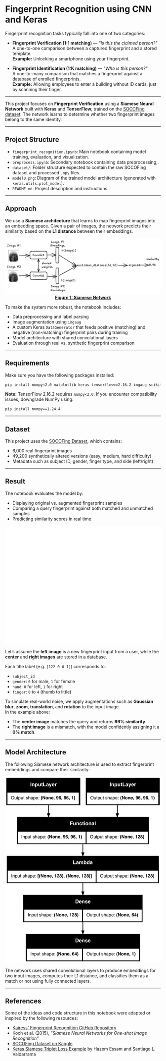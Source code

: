 # Fingerprint Recognition using CNN and Keras

Fingerprint recognition tasks typically fall into one of two categories:

- **Fingerprint Verification (1:1 matching)** — *"Is this the claimed person?"*  
  A one-to-one comparison between a captured fingerprint and a stored template.  
  **Example:** Unlocking a smartphone using your fingerprint.

- **Fingerprint Identification (1:K matching)** — *"Who is this person?"*  
  A one-to-many comparison that matches a fingerprint against a database of enrolled fingerprints.  
  **Example:** Allowing employees to enter a building without ID cards, just by scanning their finger.

---

This project focuses on **Fingerprint Verification** using a **Siamese Neural Network** built with **Keras** and **TensorFlow**, trained on the [SOCOFing dataset](https://www.kaggle.com/datasets/ruizgara/socofing). The network learns to determine whether two fingerprint images belong to the same identity.

---

## Project Structure

- `fingerprint_recognition.ipynb`: Main notebook containing model training, evaluation, and visualization.
- `preprocess.ipynb`: Secondary notebook containing data preprocessing,.
- `dataset/`: Folder structure expected to contain the raw SOCOFing dataset and processed `.npy` files.
- `model0.png`: Diagram of the trained model architecture (generated with `keras.utils.plot_model`).
- `README.md`: Project description and instructions.

---

## Approach

We use a **Siamese architecture** that learns to map fingerprint images into an embedding space. Given a pair of images, the network predicts their similarity based on the **L1 distance** between their embeddings.

<img src="images/siamese.excalidraw.png" >
<caption><center> <u> <b>Figure 1: Siamese Network</b> </u></center></caption>

To make the system more robust, the notebook includes:
- Data preprocessing and label parsing
- Image augmentation using `imgaug`
- A custom Keras `DataGenerator` that feeds positive (matching) and negative (non-matching) fingerprint pairs during training
- Model architecture with shared convolutional layers
- Evaluation through real vs. synthetic fingerprint comparison

---

## Requirements

Make sure you have the following packages installed:

```bash
pip install numpy<2.0 matplotlib keras tensorflow==2.16.2 imgaug scikit-learn
````

**Note:** TensorFlow 2.16.2 requires `numpy<2.0`. If you encounter compatibility issues, downgrade NumPy using:

```bash
pip install numpy==1.24.4
```

---

## Dataset

This project uses the [SOCOFing Dataset](https://www.kaggle.com/datasets/ruizgara/socofing), which contains:

* 6,000 real fingerprint images
* 49,200 synthetically altered versions (easy, medium, hard difficulty)
* Metadata such as subject ID, gender, finger type, and side (left/right)

---

## Result

The notebook evaluates the model by:

* Displaying original vs. augmented fingerprint samples
* Comparing a query fingerprint against both matched and unmatched samples
* Predicting similarity scores in real time

![images/result.png](images/result.png)

Let’s assume the **left image** is a new fingerprint input from a user, while the **center** and **right images** are stored in a database.

Each title label (e.g. `[122 0 0 1]`) corresponds to:

- `subject_id`  
- `gender`: `0` for male, `1` for female  
- `hand`: `0` for left, `1` for right  
- `finger`: `0` to `4` (thumb to little)

To simulate real-world noise, we apply augmentations such as **Gaussian blur**, **zoom**, **translation**, and **rotation** to the input image.  
In the example above:
- The **center image** matches the query and returns **99% similarity**.
- The **right image** is a mismatch, with the model confidently assigning it a **0% match**.

---

## Model Architecture

The following Siamese network architecture is used to extract fingerprint embeddings and compare their similarity:

![images/model.png](images/model.png)

The network uses shared convolutional layers to produce embeddings for two input images, computes their L1 distance, and classifies them as a match or not using fully connected layers.

---

## References

Some of the ideas and code structure in this notebook were adapted or inspired by the following resources:

* [Kairess' Fingerprint Recognition GitHub Repository](https://github.com/kairess/fingerprint_recognition)
* Koch et al. (2015), *"Siamese Neural Networks for One-shot Image Recognition"*
* [SOCOFing Dataset on Kaggle](https://www.kaggle.com/datasets/ruizgara/socofing)
* [Keras Siamese Triplet Loss Example](https://keras.io/examples/vision/siamese_network/) by Hazem Essam and Santiago L. Valdarrama
